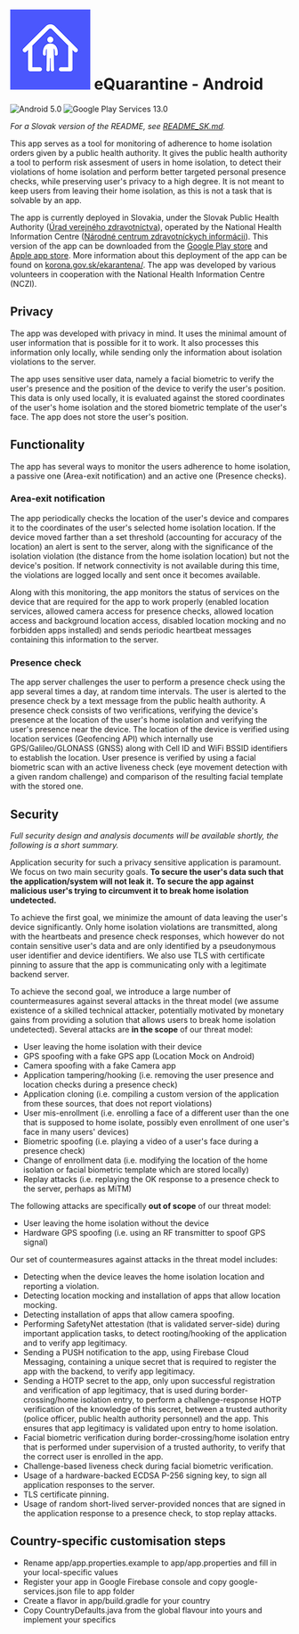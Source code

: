 # ![](app/src/quarantine/res/mipmap-xxhdpi/ic_launcher.png) eQuarantine - Android

![Android 5.0](https://img.shields.io/static/v1?message=5.0&color=green&logo=android&label=Android) ![Google Play Services 13.0](https://img.shields.io/static/v1?message=13.0&color=green&logo=google-play&label=Google%20Play%20Services)

*For a Slovak version of the README, see [README_SK.md](README_SK.md).*

This app serves as a tool for monitoring of adherence to home isolation orders given by a public health authority.
It gives the public health authority a tool to perform risk assesment of users in home isolation, to detect
their violations of home isolation and perform better targeted personal presence checks, while preserving
user's privacy to a high degree. It is not meant to keep users from leaving their home isolation, as this is not a task that is solvable by an app.

The app is currently deployed in Slovakia, under the Slovak Public Health Authority ([Úrad verejného zdravotníctva](http://www.uvzsr.sk/)),
operated by the National Health Information Centre ([Národné centrum zdravotníckych informácii](http://www.nczisk.sk/Pages/default.aspx)).
This version of the app can be downloaded from the [Google Play store](https://play.google.com/store/apps/details?id=sk.nczi.ekarantena)
and [Apple app store](https://apps.apple.com/sk/app/ekarantena-slovensko/id1513127897). More information about this
deployment of the app can be found on [korona.gov.sk/ekarantena/](https://korona.gov.sk/en/smart-quarantine-self-isolation-as-an-alternative-to-institutional-quarantine/). The app was developed by various volunteers in cooperation with the National Health Information Centre (NCZI).

## Privacy

The app was developed with privacy in mind. It uses the minimal amount of user information that is possible for it
to work. It also processes this information only locally, while sending only the information about isolation
violations to the server.

The app uses sensitive user data, namely a facial biometric to verify the user's presence and the position of the
device to verify the user's position. This data is only used locally, it is evaluated against the stored coordinates
of the user's home isolation and the stored biometric template of the user's face. The app does not store the
user's position.

## Functionality

The app has several ways to monitor the users adherence to home isolation, a passive one (Area-exit notification) and an active one (Presence checks).

### Area-exit notification
The app periodically checks the location of the user's device and compares it to the coordinates of the
user's selected home isolation location. If the device moved farther than a set threshold (accounting for
accuracy of the location) an alert is sent to the server, along with the significance of the isolation violation
(the distance from the home isolation location) but not the device's position. If network connectivity is not
available during this time, the violations are logged locally and sent once it becomes available.

Along with this monitoring, the app monitors the status of services on the device that are required for
the app to work properly (enabled location services, allowed camera access for presence checks, allowed
location access and background location access, disabled location mocking and no forbidden apps installed)
and sends periodic heartbeat messages containing this information to the server.

### Presence check
The app server challenges the user to perform a presence check using the app several times a day,
at random time intervals. The user is alerted to the presence check by a text message from the public health authority.
A presence check consists of two verifications, verifying the device's presence at the location of
the user's home isolation and verifying the user's presence near the device. The location of the device
is verified using location services (Geofencing API) which internally use GPS/Galileo/GLONASS (GNSS)
along with Cell ID and WiFi BSSID identifiers to establish the location. User presence is verified
by using a facial biometric scan with an active liveness check (eye movement detection with a given
random challenge) and comparison of the resulting facial template with the stored one.

## Security

*Full security design and analysis documents will be available shortly, the following is a short summary.*

Application security for such a privacy sensitive application is paramount. We focus on two main
security goals. **To secure the user's data such that the application/system will not leak it.**
**To secure the app against malicious user's trying to circumvent it to break home isolation undetected.**

To achieve the first goal, we minimize the amount of data leaving the user's device significantly.
Only home isolation violations are transmitted, along with the heartbeats and presence check responses,
which however do not contain sensitive user's data and are only identified by a pseudonymous user
identifier and device identifiers. We also use TLS with certificate pinning to assure that the app
is communicating only with a legitimate backend server.

To achieve the second goal, we introduce a large number of countermeasures against several attacks
in the threat model (we assume existence of a skilled technical attacker, potentially motivated by
monetary gains from providing a solution that allows users to break home isolation undetected). Several
attacks are **in the scope** of our threat model:

 - User leaving the home isolation with their device
 - GPS spoofing with a fake GPS app (Location Mock on Android)
 - Camera spoofing with a fake Camera app
 - Application tampering/hooking (i.e. removing the user presence and location checks during a presence check)
 - Application cloning (i.e. compiling a custom version of the application from these sources, that does
   not report violations)
 - User mis-enrollment (i.e. enrolling a face of a different user than the one that is supposed to home isolate,
   possibly even enrollment of one user's face in many users' devices)
 - Biometric spoofing (i.e. playing a video of a user's face during a presence check)
 - Change of enrollment data (i.e. modifying the location of the home isolation or facial biometric template
   which are stored locally)
 - Replay attacks (i.e. replaying the OK response to a presence check to the server, perhaps as MiTM)

The following attacks are specifically **out of scope** of our threat model:

 - User leaving the home isolation without the device
 - Hardware GPS spoofing (i.e. using an RF transmitter to spoof GPS signal)

Our set of countermeasures against attacks in the threat model includes:

 - Detecting when the device leaves the home isolation location and reporting a violation.
 - Detecting location mocking and installation of apps that allow location mocking.
 - Detecting installation of apps that allow camera spoofing.
 - Performing SafetyNet attestation (that is validated server-side) during important application
   tasks, to detect rooting/hooking of the application and to verify app legitimacy.
 - Sending a PUSH notification to the app, using Firebase Cloud Messaging, containing a unique secret
   that is required to register the app with the backend, to verify app legitimacy.
 - Sending a HOTP secret to the app, only upon successful registration and verification of app
   legitimacy, that is used during border-crossing/home isolation entry, to perform a challenge-response
   HOTP verification of the knowledge of this secret, between a trusted authority (police officer, public
   health authority personnel) and the app. This ensures that app legitimacy is validated upon entry
   to home isolation.
 - Facial biometric verification during border-crossing/home isolation entry that is performed
   under supervision of a trusted authority, to verify that the correct user is enrolled in the app.
 - Challenge-based liveness check during facial biometric verification.
 - Usage of a hardware-backed ECDSA P-256 signing key, to sign all application responses to the server.
 - TLS certificate pinning.
 - Usage of random short-lived server-provided nonces that are signed in the application response to a presence check,
   to stop replay attacks.

## Country-specific customisation steps
* Rename app/app.properties.example to app/app.properties and fill in your local-specific values
* Register your app in Google Firebase console and copy google-services.json file to app folder
* Create a flavor in app/build.gradle for your country
* Copy CountryDefaults.java from the global flavour into yours and implement your specifics
